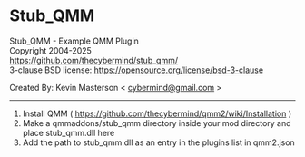 # Stub_QMM
Stub_QMM - Example QMM Plugin  
Copyright 2004-2025  
https://github.com/thecybermind/stub_qmm/  
3-clause BSD license: https://opensource.org/license/bsd-3-clause  

Created By: Kevin Masterson < cybermind@gmail.com >

---

1. Install QMM ( https://github.com/thecybermind/qmm2/wiki/Installation )
2. Make a qmmaddons/stub_qmm directory inside your mod directory and place stub_qmm.dll here
3. Add the path to stub_qmm.dll as an entry in the plugins list in qmm2.json
